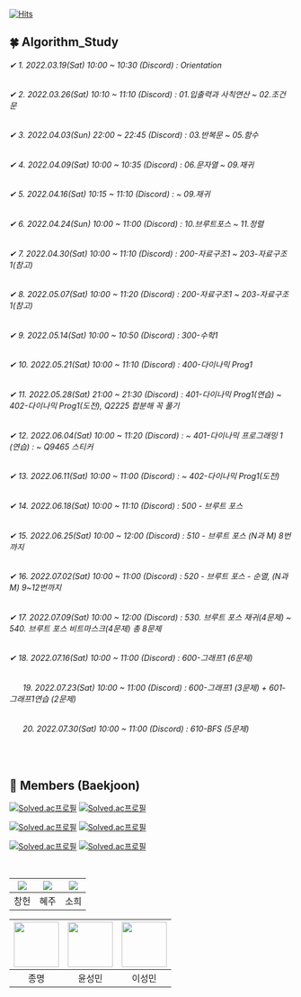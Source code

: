 [![Hits](https://hits.seeyoufarm.com/api/count/incr/badge.svg?url=https://github.com/leechun1095/Algorithm_Study&count_bg=%233DBCC8&title_bg=%23555555&icon=&icon_color=%23E7E7E7&title=hits&edge_flat=false)](https://hits.seeyoufarm.com)

## 🍀 Algorithm_Study
###### ✔ 1️. 2022.03.19(Sat) 10:00 ~ 10:30 (Discord) : Orientation   
###### ✔ 2️. 2022.03.26(Sat) 10:10 ~ 11:10 (Discord) : 01.입출력과 사칙연산 ~ 02.조건문  
###### ✔ 3️. 2022.04.03(Sun) 22:00 ~ 22:45 (Discord) : 03.반복문 ~ 05.함수
###### ✔ 4️. 2022.04.09(Sat) 10:00 ~ 10:35 (Discord) : 06.문자열 ~ 09.재귀 
###### ✔ 5. 2022.04.16(Sat) 10:15 ~ 11:10 (Discord) : ~ 09.재귀 
###### ✔ 6. 2022.04.24(Sun) 10:00 ~ 11:00 (Discord) : 10.브루트포스 ~ 11.정렬 
###### ✔ 7. 2022.04.30(Sat) 10:00 ~ 11:10 (Discord) : 200-자료구조1 ~ 203-자료구조1(참고) 
###### ✔ 8. 2022.05.07(Sat) 10:00 ~ 11:20 (Discord) : 200-자료구조1 ~ 203-자료구조1(참고) 
###### ✔ 9. 2022.05.14(Sat) 10:00 ~ 10:50 (Discord) : 300-수학1
###### ✔ 10. 2022.05.21(Sat) 10:00 ~ 11:10 (Discord) : 400-다이나믹 Prog1 
###### ✔ 11. 2022.05.28(Sat) 21:00 ~ 21:30 (Discord) : 401-다이나믹 Prog1(연습) ~ 402-다이나믹 Prog1(도전), Q2225 합분해 꼭 풀기
###### ✔ 12. 2022.06.04(Sat) 10:00 ~ 11:20 (Discord) : ~ 401-다이나믹 프로그래밍 1 (연습) : ~ Q9465 스티커
###### ✔ 13. 2022.06.11(Sat) 10:00 ~ 11:00 (Discord) : ~ 402-다이나믹 Prog1(도전)
###### ✔ 14. 2022.06.18(Sat) 10:00 ~ 11:10 (Discord) : 500 - 브루트 포스 
###### ✔ 15. 2022.06.25(Sat) 10:00 ~ 12:00 (Discord) : 510 - 브루트 포스 (N과 M) 8번까지
###### ✔ 16. 2022.07.02(Sat) 10:00 ~ 11:00 (Discord) : 520 - 브루트 포스 - 순열, (N과 M) 9~12번까지
###### ✔ 17. 2022.07.09(Sat) 10:00 ~ 12:00 (Discord) : 530. 브루트 포스 재귀(4문제) ~ 540. 브루트 포스 비트마스크(4문제) 총 8문제
###### ✔ 18. 2022.07.16(Sat) 10:00 ~ 11:00 (Discord) : 600-그래프1 (6문제)
###### &nbsp;&nbsp;&nbsp;&nbsp;&nbsp; 19. 2022.07.23(Sat) 10:00 ~ 11:00 (Discord) : 600-그래프1 (3문제) + 601-그래프1연습 (2문제)
###### &nbsp;&nbsp;&nbsp;&nbsp;&nbsp; 20. 2022.07.30(Sat) 10:00 ~ 11:00 (Discord) : 610-BFS (5문제)

<br/>
  
## 🏅 Members (Baekjoon)

[![Solved.ac프로필](http://mazassumnida.wtf/api/v2/generate_badge?boj=dlckdgjs89)](https://solved.ac/dlckdgjs89) [![Solved.ac프로필](http://mazassumnida.wtf/api/v2/generate_badge?boj=alias8282)](https://solved.ac/alias8282)  
  
[![Solved.ac프로필](http://mazassumnida.wtf/api/v2/generate_badge?boj=greenish0902)](https://solved.ac/greenish0902) [![Solved.ac프로필](http://mazassumnida.wtf/api/v2/generate_badge?boj=gregkim)](https://solved.ac/gregkim)  
   
[![Solved.ac프로필](http://mazassumnida.wtf/api/v2/generate_badge?boj=ssmmyy1234)](https://solved.ac/ssmmyy1234) [![Solved.ac프로필](http://mazassumnida.wtf/api/v2/generate_badge?boj=lssmm1230)](https://solved.ac/lssmm1230)    

   
<br/>  
  
|[![](https://github.com/leechun1095.png?size=80)](https://github.com/leechun1095)|[![](https://github.com/KHJhub.png?size=80)](https://github.com/KHJhub)| [![](https://github.com/greenish0902.png?size=80)](https://github.com/greenish0902) |  
|:---:|:---:|:---:|
| 창헌 | 혜주 | 소희 |  

|[<img src="https://github.com/GregorioKim.png" width="80">](https://github.com/GregorioKim) |[<img src="https://github.com/sungminyun1.png" width="80">](https://github.com/sungminyun1) |[<img src="https://github.com/lssmm1230.png" width="80">](https://github.com/lssmm1230) |  
|:---:|:---:|:---:|
| 종명 | 윤성민 | 이성민 |  
